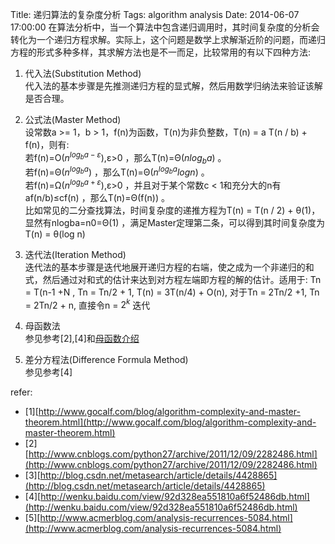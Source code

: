 Title: 递归算法的复杂度分析
Tags: algorithm analysis
Date: 2014-06-07 17:00:00
在算法分析中，当一个算法中包含递归调用时，其时间复杂度的分析会转化为一个递归方程求解。实际上，这个问题是数学上求解渐近阶的问题，而递归方程的形式多种多样，其求解方法也是不一而足，比较常用的有以下四种方法:

1. 代入法(Substitution Method)  
  代入法的基本步骤是先推测递归方程的显式解，然后用数学归纳法来验证该解是否合理。

2. 公式法(Master Method)  
  设常数a >= 1，b > 1，f(n)为函数，T(n)为非负整数，T(n) = a T(n / b) + f(n)，则有:  
    若f(n)=O($n^{log_{b}a−ε}$),ε>0 ，那么T(n)=Θ($nlog_{b}a$) 。  
    若f(n)=Θ($n^{log_{b}a}$) ，那么T(n)=Θ($n^{log_{b}a}logn$) 。  
    若f(n)=Ω($n^{log_{b}a+ε}$),ε>0 ，并且对于某个常数c < 1和充分大的n有af(n/b)≤cf(n) ，那么T(n)=Θ(f(n)) 。  
    比如常见的二分查找算法，时间复杂度的递推方程为T(n) = T(n / 2) + θ(1)，显然有nlogba=n0=Θ(1) ，满足Master定理第二条，可以得到其时间复杂度为T(n) = θ(log n)  

3. 迭代法(Iteration Method)  
  迭代法的基本步骤是迭代地展开递归方程的右端，使之成为一个非递归的和式，然后通过对和式的估计来达到对方程左端即方程的解的估计。适用于: Tn = T(n-1 +N , Tn = Tn/2 + 1,   T(n) = 3T(n/4) + O(n), 对于Tn = 2Tn/2 +1, Tn = 2Tn/2 + n, 直接令n = $2^k$ 迭代

4. 母函数法  
  参见参考[2],[4]和[母函数介绍](/mu-han-shu-generating-function.html)

5. 差分方程法(Difference Formula Method)  
  参见参考[4]

refer:

- [1][http://www.gocalf.com/blog/algorithm-complexity-and-master-theorem.html](http://www.gocalf.com/blog/algorithm-complexity-and-master-theorem.html)
- [2][http://www.cnblogs.com/python27/archive/2011/12/09/2282486.html](http://www.cnblogs.com/python27/archive/2011/12/09/2282486.html)
- [3][http://blog.csdn.net/metasearch/article/details/4428865](http://blog.csdn.net/metasearch/article/details/4428865)
- [4][http://wenku.baidu.com/view/92d328ea551810a6f52486db.html](http://wenku.baidu.com/view/92d328ea551810a6f52486db.html)
- [5][http://www.acmerblog.com/analysis-recurrences-5084.html](http://www.acmerblog.com/analysis-recurrences-5084.html)
